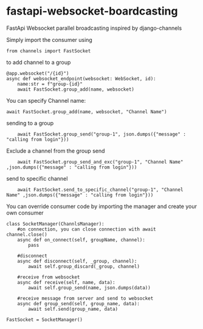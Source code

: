 # fastapi-websocket-boardcasting
FastApi Websocket parallel broadcasting inspired by django-channels

Simply import the consumer using 

``` from channels import FastSocket ```

to add channel to a group

```
@app.websocket("/{id}")
async def websocket_endpoint(websocket: WebSocket, id):
    name:str = f"group-{id}"
    await FastSocket.group_add(name, websocket)
```

You can specify Channel name:

``` await FastSocket.group_add(name, websocket, "Channel Name") ```

sending to a group

```     await FastSocket.group_send("group-1", json.dumps({"message" : "calling from login"})) ```

Exclude a channel from the group send

```     await FastSocket.group_send_and_exc("group-1", "Channel Name" ,json.dumps({"message" : "calling from login"})) ```

send to specific channel

```     await FastSocket.send_to_specific_channel("group-1", "Channel Name" ,json.dumps({"message" : "calling from login"})) ```

You can override consumer code by importing the manager and create your own consumer

```
class SocketManager(ChannlsManager):
    #on connection, you can close connection with await channel.close()
    async def on_connect(self, groupName, channel):
        pass

    #disconnect
    async def disconnect(self, _group, channel):
        await self.group_discard(_group, channel)

    #receive from websocket
    async def receive(self, name, data):
        await self.group_send(name, json.dumps(data))

    #receive message from server and send to websocket
    async def group_send(self, group_name, data):
        await self.send(group_name, data)
   
FastSocket = SocketManager()   
```
